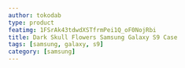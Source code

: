 ```yaml
---
author: tokodab
type: product
featimg: 1FSrAk43tdwdXSTfrmPei1Q_oF0NojRbi
title: Dark Skull Flowers Samsung Galaxy S9 Case
tags: [samsung, galaxy, s9]
category: [samsung]
---
```

